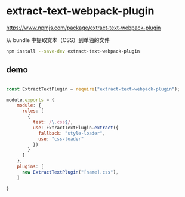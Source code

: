 # extract-text-webpack-plugin

https://www.npmjs.com/package/extract-text-webpack-plugin

从 bundle 中提取文本（CSS）到单独的文件

``` bash
npm install --save-dev extract-text-webpack-plugin
```

## demo

``` javascript

const ExtractTextPlugin = require("extract-text-webpack-plugin");

module.exports = {
    module: {
      rules: [
        {
          test: /\.css$/,
          use: ExtractTextPlugin.extract({
            fallback: "style-loader",
            use: "css-loader"
          })
        }
      ]
    },
    plugins: [
      new ExtractTextPlugin("[name].css"),
    ]

}
```